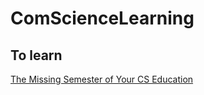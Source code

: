 # ComScienceLearning

## To learn

[The Missing Semester of Your CS Education](https://missing.csail.mit.edu/?fbclid=IwAR2FiV-MLJ5urPCIZe5RIhSp6tPH4EQ8bsa0e07ppGR8UAcYcS2OJqhEP-c_aem_AZGUUZV07N1ltwINmZmDnf4kFEgflr8Ok_xfJp3Gqm_IZkSFidRhsmxJRknQtAJY5Cm5Fv0e9gBxSwE3IKyqy1Ux)
